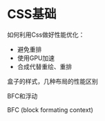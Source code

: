 # CSS基础

如何利用Css做好性能优化：

- 避免重排
- 使用GPU加速
- 合成代替重绘、重排

盒子的样式，几种布局的性能区别

BFC和浮动

BFC (block formating context)

